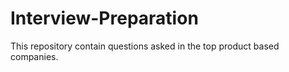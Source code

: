 # Interview-Preparation

This repository contain questions asked in the top product based companies.
